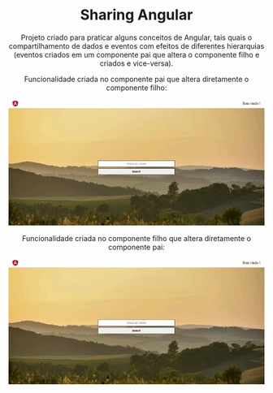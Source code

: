 <h1 align="center">Sharing Angular</h1>

<p align="center">Projeto criado para praticar alguns conceitos de Angular, tais quais o compartilhamento de dados e eventos com efeitos de diferentes hierarquias (eventos criados em um componente pai que altera o componente filho e criados e vice-versa).</p>

<p align="center">Funcionalidade criada no componente pai que altera diretamente o componente filho:<p>

![pai-para-filho](src/assets/pai-para-filho.gif)

<p align="center">Funcionalidade criada no componente filho que altera diretamente o componente pai:</p>

![filho-para-pai](src/assets/pai-para-filho.gif)